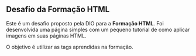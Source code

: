 ## Desafio da Formação HTML

Este é um desafio proposto pela DIO para a **Formação HTML**. Foi desenvolvida uma página simples com um pequeno tutorial de como aplicar imagens em suas páginas HTML. 

O objetivo é utilizar as tags aprendidas na formação.
